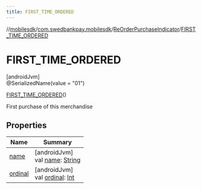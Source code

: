 ```yaml
---
title: FIRST_TIME_ORDERED
---
```

//[mobilesdk](../../../../index.html)/[com.swedbankpay.mobilesdk](../../index.html)/[ReOrderPurchaseIndicator](../index.html)/[FIRST_TIME_ORDERED](index.html)



# FIRST_TIME_ORDERED



[androidJvm]\
@SerializedName(value = "01")



[FIRST_TIME_ORDERED](index.html)()



First purchase of this merchandise



## Properties


| Name | Summary |
|---|---|
| [name](index.html#-372974862%2FProperties%2F-1074806346) | [androidJvm]<br>val [name](index.html#-372974862%2FProperties%2F-1074806346): [String](https://kotlinlang.org/api/latest/jvm/stdlib/kotlin/-string/index.html) |
| [ordinal](index.html#-739389684%2FProperties%2F-1074806346) | [androidJvm]<br>val [ordinal](index.html#-739389684%2FProperties%2F-1074806346): [Int](https://kotlinlang.org/api/latest/jvm/stdlib/kotlin/-int/index.html) |

